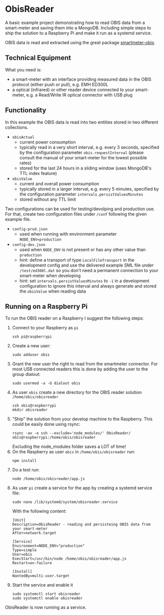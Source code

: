 # ObisReader

A basic example project demonstrating how to read OBIS data from a smart-meter and saving them into a MongoDB. Including simple steps to ship the solution to a Raspberry Pi and make it run as a systemd service.

OBIS data is read and extracted using the great package [smartmeter-obis](https://www.npmjs.com/package/smartmeter-obis).

## Technical Equipment

What you need is:
- a smart-meter with an interface providing measured data in the OBIS protocol (either push or pull), e.g. EMH ED300L
- a optical (infrared) or other reader device connected to your smart-meter, e.g. a Read/Write IR optical connector with USB plug

## Functionality

In this example the OBIS data is read into two entities stored in two different collections.

- `obisActual` 
  - current power consumption
  - typically read in a very short interval, e.g. every 3 seconds, specified by the configuration parameter `obis.requestInterval` (please consult the manual of your smart-meter for the lowest possible rates)
  - stored for the last 24 hours in a sliding window (uses MongoDB's TTL index feature)
- `obisValue`  
  - current and overall power consumption
  - typically stored in a larger interval, e.g. every 5 minutes, specified by the configuration parameter `intervals.persistValuesMinutes`
  - stored without any TTL limit

Two configurations can be used for testing/devolping and production use. For that, create two configuration files under `/conf` following the given example file.

- `config-prod.json`
  - used when running with environment parameter `NODE_ENV=production`
- `config-dev.json`
  - used when `NODE_ENV` is not present or has any other value than `production`
  - hint: define a transport of type `LocalFileTransport` in the development config and use the delivered example SML file under `/test/ed300l.dat` so you don't need a permanent connection to your smart-meter when developing
  - hint: set `intervals.persistValuesMinutes` to `-1` in a development configuration to ignore this interval and always generate and stored the `obisValue` when reading data

## Running on a Raspberry Pi

To run the OBIS reader on a Raspberry I suggest the following steps:

1. Connect to your Raspberry as `pi`
   ```
   ssh pi@raspberrypi
   ```
2. Create a new user: 
   ```
   sudo adduser obis
   ```
3. Grant the new user the right to read from the smartmeter connector. For most USB connected readers this is done by adding the user to the group dialout: 
   ```
   sudo usermod -a -G dialout obis
   ```
4. As user `obis` create a new directory for the OBIS reader solution `/home/obis/obisreader`
   ```
   ssh obis@raspberrypi
   mkdir obisreader
   ```
5. "Ship" the solution from your develop machine to the Raspberry. This could be easily done using rsync: 
   ```
   rsync -av -e ssh --exclude='node_modules/' ObisReader/ obis@raspberrypi:/home/obis/obisreader
   ```
   Excluding the node_modules folder saves a LOT of time!
6. On the Raspberry as user `obis` in `/home/obis/obisreader` run:
   ```
   npm install
   ```
7. Do a test run: 
   ```
   node /home/obis/obisreader/app.js
   ```
8. As user `pi` create a service for the app by creating a systemd service file: 
   ```
   sudo nano /lib/systemd/system/obisreader.service
   ```
   With the following content:
   ```
   [Unit]
   Description=ObisReader - reading and persisteing OBIS data from your smart-meter
   After=network.target

   [Service]
   Environment=NODE_ENV="production"
   Type=simple
   User=obis
   ExecStart=/usr/bin/node /home/obis/obisreader/app.js
   Restart=on-failure

   [Install]
   WantedBy=multi-user.target
   ```
9. Start the service and enable it
   ```
   sudo systemctl start obisreader
   sudo systemctl enable obisreader
   ```
ObisReader is now running as a service.


